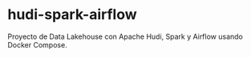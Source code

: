 # hudi-spark-airflow
Proyecto de Data Lakehouse con Apache Hudi, Spark y Airflow usando Docker Compose.
